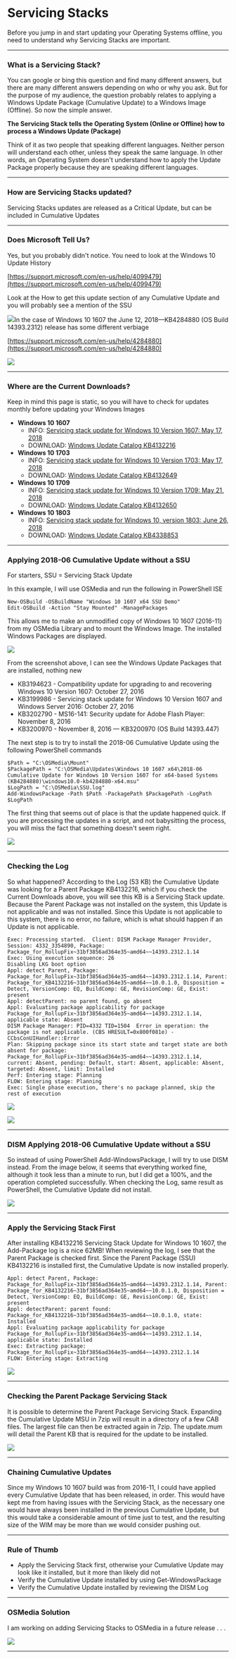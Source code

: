 # Servicing Stacks

Before you jump in and start updating your Operating Systems offline, you need to understand why Servicing Stacks are important.

---

### What is a Servicing Stack?

You can google or bing this question and find many different answers, but there are many different answers depending on who or why you ask.  But for the purpose of my audience, the question probably relates to applying a Windows Update Package \(Cumulative Update\) to a Windows Image \(Offline\).  So now the simple answer.

**The Servicing Stack tells the Operating System \(Online or Offline\) how to process a Windows Update \(Package\)**

Think of it as two people that speaking different languages.  Neither person will understand each other, unless they speak the same language.  In other words, an Operating System doesn't understand how to apply the Update Package properly because they are speaking different languages.

---

### How are Servicing Stacks updated?

Servicing Stacks updates are released as a Critical Update, but can be included in Cumulative Updates

---

### Does Microsoft Tell Us?

Yes, but you probably didn't notice.  You need to look at the Windows 10 Update History

[https://support.microsoft.com/en-us/help/4099479](https://support.microsoft.com/en-us/help/4099479)

Look at the How to get this update section of any Cumulative Update and you will probably see a mention of the SSU

![](/assets/2018-06-27_9-39-14.png)In the case of Windows 10 1607 the June 12, 2018—KB4284880 \(OS Build 14393.2312\) release has some different verbiage

[https://support.microsoft.com/en-us/help/4284880](https://support.microsoft.com/en-us/help/4284880)

![](/assets/2018-06-27_9-41-39.png)

---

### Where are the Current Downloads?

Keep in mind this page is static, so you will have to check for updates monthly before updating your Windows Images

* **Windows 10 1607**
  * INFO: [Servicing stack update for Windows 10 Version 1607: May 17, 2018](https://support.microsoft.com/en-us/help/4132216)
  * DOWNLOAD: [Windows Update Catalog KB4132216](https://www.catalog.update.microsoft.com/Search.aspx?q=KB4132216)
* **Windows 10 1703**
  * INFO: [Servicing stack update for Windows 10 Version 1703: May 17, 2018](https://support.microsoft.com/en-us/help/4132649)
  * DOWNLOAD: [Windows Update Catalog KB4132649](https://www.catalog.update.microsoft.com/search.aspx?q=KB4132649)
* **Windows 10 1709**
  * INFO: [Servicing stack update for Windows 10 Version 1709: May 21, 2018](https://support.microsoft.com/en-us/help/4132650)
  * DOWNLOAD: [Windows Update Catalog KB4132650](https://www.catalog.update.microsoft.com/search.aspx?q=KB4132650)
* **Windows 10 1803**
  * INFO: [Servicing stack update for Windows 10, version 1803: June 26, 2018](https://support.microsoft.com/en-us/help/4338853)
  * DOWNLOAD: [Windows Update Catalog KB4338853](https://www.catalog.update.microsoft.com/search.aspx?q=KB4338853)

---

### Applying 2018-06 Cumulative Update without a SSU

For starters, SSU = Servicing Stack Update

In this example, I will use OSMedia and run the following in PowerShell ISE

```
New-OSBuild -OSBuildName "Windows 10 1607 x64 SSU Demo"
Edit-OSBuild -Action "Stay Mounted" -ManagePackages
```

This allows me to make an unmodified copy of Windows 10 1607 \(2016-11\) from my OSMedia Library and to mount the Windows Image.  The installed Windows Packages are displayed.

![](/assets/2018-06-26_23-43-41.png)

From the screenshot above, I can see the Windows Update Packages that are installed, nothing new

* KB3194623 - Compatibility update for upgrading to and recovering Windows 10 Version 1607: October 27, 2016
* KB3199986 - Servicing stack update for Windows 10 Version 1607 and Windows Server 2016: October 27, 2016
* KB3202790 - MS16-141: Security update for Adobe Flash Player: November 8, 2016
* KB3200970 - November 8, 2016 — KB3200970 \(OS Build 14393.447\)

The next step is to try to install the 2018-06 Cumulative Update using the following PowerShell commands

```
$Path = "C:\OSMedia\Mount"
$PackagePath = "C:\OSMedia\Updates\Windows 10 1607 x64\2018-06 Cumulative Update for Windows 10 Version 1607 for x64-based Systems (KB4284880)\windows10.0-kb4284880-x64.msu"
$LogPath = "C:\OSMedia\SSU.log"
Add-WindowsPackage -Path $Path -PackagePath $PackagePath -LogPath $LogPath
```

The first thing that seems out of place is that the update happened quick.  If you are processing the updates in a script, and not babysitting the process, you will miss the fact that something doesn't seem right.

![](/assets/2018-06-26_23-51-48.png)

---

### Checking the Log

So what happened?  According to the Log \(53 KB\) the Cumulative Update was looking for a Parent Package KB4132216, which if you check the Current Downloads above, you will see this KB is a Servicing Stack update.  Because the Parent Package was not installed on the system, this Update is not applicable and was not installed.  Since this Update is not applicable to this system, there is no error, no failure, which is what should happen if an Update is not applicable.

```
Exec: Processing started.  Client: DISM Package Manager Provider, Session: 4332_3354890, Package: Package_for_RollupFix~31bf3856ad364e35~amd64~~14393.2312.1.14
Exec: Using execution sequence: 26
Disabling LKG boot option
Appl: detect Parent, Package: Package_for_RollupFix~31bf3856ad364e35~amd64~~14393.2312.1.14, Parent: Package_for_KB4132216~31bf3856ad364e35~amd64~~10.0.1.0, Disposition = Detect, VersionComp: EQ, BuildComp: GE, RevisionComp: GE, Exist: present
Appl: detectParent: no parent found, go absent
Appl: Evaluating package applicability for package Package_for_RollupFix~31bf3856ad364e35~amd64~~14393.2312.1.14, applicable state: Absent
DISM Package Manager: PID=4332 TID=1504  Error in operation: the package is not applicable. (CBS HRESULT=0x800f081e) - CCbsConUIHandler::Error
Plan: Skipping package since its start state and target state are both absent for package: Package_for_RollupFix~31bf3856ad364e35~amd64~~14393.2312.1.14, current: Absent, pending: Default, start: Absent, applicable: Absent, targeted: Absent, limit: Installed
Perf: Entering stage: Planning
FLOW: Entering stage: Planning 
Exec: Single phase execution, there's no package planned, skip the rest of execution
```

![](/assets/2018-06-26_23-55-29.png)

![](/assets/2018-06-26_23-55-29b.png)

---

### DISM Applying 2018-06 Cumulative Update without a SSU

So instead of using PowerShell Add-WindowsPackage, I will try to use DISM instead.  From the image below, it seems that everything worked fine, although it took less than a minute to run, but I did get a 100%, and the operation completed successfully.  When checking the Log, same result as PowerShell, the Cumulative Update did not install.

![](/assets/2018-06-27_0-04-40.png)

---

### Apply the Servicing Stack First

After installing KB4132216 Servicing Stack Update for Windows 10 1607, the Add-Package log is a nice 62MB!  When reviewing the log, I see that the Parent Package is checked first.  Since the Parent Package \(SSU\) KB4132216 is installed first, the Cumulative Update is now installed properly.

```
Appl: detect Parent, Package: Package_for_RollupFix~31bf3856ad364e35~amd64~~14393.2312.1.14, Parent: Package_for_KB4132216~31bf3856ad364e35~amd64~~10.0.1.0, Disposition = Detect, VersionComp: EQ, BuildComp: GE, RevisionComp: GE, Exist: present
Appl: detectParent: parent found: Package_for_KB4132216~31bf3856ad364e35~amd64~~10.0.1.0, state: Installed
Appl: Evaluating package applicability for package Package_for_RollupFix~31bf3856ad364e35~amd64~~14393.2312.1.14, applicable state: Installed
Exec: Extracting package: Package_for_RollupFix~31bf3856ad364e35~amd64~~14393.2312.1.14
FLOW: Entering stage: Extracting
```

![](/assets/2018-06-27_0-09-43b.png)

---

### Checking the Parent Package Servicing Stack

It is possible to determine the Parent Package Servicing Stack.  Expanding the Cumulative Update MSU in 7zip will result in a directory of a few CAB files.  The largest file can then be extracted again in 7zip.  The update.mum will detail the Parent KB that is required for the update to be installed.

![](/assets/2018-06-27_0-15-05.png)

---

### Chaining Cumulative Updates

Since my Windows 10 1607 build was from 2016-11, I could have applied every Cumulative Update that has been released, in order.  This would have kept me from having issues with the Servicing Stack, as the necessary one would have always been installed in the previous Cumulative Update, but this would take a considerable amount of time just to test, and the resulting size of the WIM may be more than we would consider pushing out.

---

### Rule of Thumb

* Apply the Servicing Stack first, otherwise your Cumulative Update may look like it installed, but it more than likely did not
* Verify the Cumulative Update installed by using Get-WindowsPackage
* Verify the Cumulative Update installed by reviewing the DISM Log

---

### OSMedia Solution

I am working on adding Servicing Stacks to OSMedia in a future release . . .

![](/assets/2018-06-26_15-58-25.png)

---



